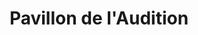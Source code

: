 ---
title: "Pavillon de l'Audition"
url: /is-sur-tille/pavillon-de-laudition/
shop: les appareils auditifs
---